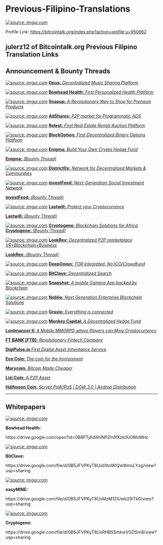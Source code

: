# Previous-Filipino-Translations
<a href="http://imgur.com/WSwJGG6"><img src="http://i.imgur.com/WSwJGG6.jpg" title="source: imgur.com" /></a>

Profile Link: https://bitcointalk.org/index.php?action=profile;u=950662

julerz12 of Bitcointalk.org Previous Filipino Translation Links
----------------------------------------------------------------------
Announcement & Bounty Threads
----------------------------------------------------------------------
<a href="https://bitcointalk.org/index.php?topic=2011032"><img src="http://i.imgur.com/fUx7ZWx.png" title="source: imgur.com" /></a>
<b><a href="https://bitcointalk.org/index.php?topic=2011032">Opus:</b> <i>Decentralized Music Sharing Platform</i></a>
<p><a href="https://bitcointalk.org/index.php?topic=1997166.0"><img src="http://i.imgur.com/hJQrlVk.png" title="source: imgur.com" /></a>
<a href="https://bitcointalk.org/index.php?topic=1997166.0"><b>Bowhead Health:</b> <i>First Personalized Health Platform</i></a>
<p><a href="https://bitcointalk.org/index.php?topic=2054476"><img src="http://i.imgur.com/ju311m5.png" title="source: imgur.com" /></a>
<a href="https://bitcointalk.org/index.php?topic=2054476"><b>Snapup:</b> <i>A Revolutionary Way to Shop for Premium Products</i></a>
<p><a href="https://bitcointalk.org/index.php?topic=2019265"><img src="http://i.imgur.com/L2FqFuY.jpg" title="source: imgur.com" /></a>
<a href="https://bitcointalk.org/index.php?topic=2019265"><b>AdShares:</b> <i>P2P market for Programmatic ADS</i></a>
<p><a href="https://bitcointalk.org/index.php?topic=2070806"><img src="http://i.imgur.com/ovFTq4t.jpg" title="source: imgur.com" /></a>
<a href="https://bitcointalk.org/index.php?topic=2070806"><b>Relest:</b> <i>First Real Estate Rental Auction Platform</i></a>
<p><a href="https://bitcointalk.org/index.php?topic=2048391"><img src="http://i.imgur.com/oZUOVXt.png" title="source: imgur.com" /></a>
<a href="https://bitcointalk.org/index.php?topic=2048391"><b>BlockOption:</b> <i>First Decentralized Binary Options Platform</i></a>
<p><a href="https://bitcointalk.org/index.php?topic=2068627"><img src="http://i.imgur.com/K3dJaSO.jpg" title="source: imgur.com" /></a>
<a href="https://bitcointalk.org/index.php?topic=2068627"><b>Enigma:</b> <i>Build Your Own Crypto Hedge Fund</i></a>
<p><a href="https://bitcointalk.org/index.php?topic=2073621"><b>Enigma:</b> <i>(Bounty Thread)</i></a>
<p><a href="https://bitcointalk.org/index.php?topic=2014184"><img src="http://i.imgur.com/gklgcEX.png" title="source: imgur.com" /></a>
<a href="https://bitcointalk.org/index.php?topic=2014184"><b>District0x:</b> <i>Network for Decentralized Markets & Communities</i></a>
<p><a href="https://bitcointalk.org/index.php?topic=2041631"><img src="http://i.imgur.com/cuS7HrK.png" title="source: imgur.com" /></a>
<a href="https://bitcointalk.org/index.php?topic=2041631"><b>investFeed:</b> <i>Next-Generation Social Investment Network</i></a>
<p><a href="https://bitcointalk.org/index.php?topic=2043170"><b>investFeed:</b> <i>(Bounty Thread)</i></a>
<p><a href="https://bitcointalk.org/index.php?topic=2060306.0"><img src="http://i.imgur.com/yhvsmV9.png" title="source: imgur.com" /></a>
<a href="https://bitcointalk.org/index.php?topic=2060306.0"><b>Lastwill:</b> <i>Protect your Cryptocurrency</i></a>
<p><a href="https://bitcointalk.org/index.php?topic=2060492"><b>Lastwill:</b> <i>(Bounty Thread)</i></a>
<p><a href="https://bitcointalk.org/index.php?topic=2063167"><img src="http://i.imgur.com/OHNkgvG.png" title="source: imgur.com" /></a>
<a href="https://bitcointalk.org/index.php?topic=2063167"><b>Cryptogene:</b> <i>Blockchain Solutions for Africa</i></a>
<a href="https://bitcointalk.org/index.php?topic=2064077"><b>Cryptogene:</b> <i>(Bounty Thread)</i></a>
<p><a href="https://bitcointalk.org/index.php?topic=2075013"><img src="http://i.imgur.com/KW2FdTl.jpg" title="source: imgur.com" /></a>
<a href="https://bitcointalk.org/index.php?topic=2075013"><b>LookRev:</b> <i>Decentralized P2P marketplace VR+Blockchain+Business</i></a>
<p><a href="https://bitcointalk.org/index.php?topic=2079828"><b>LookRev:</b> <i>(Bounty Thread)</i></a>
<p><a href="https://bitcointalk.org/index.php?topic=2036077"><img src="http://i.imgur.com/50degAc.png" title="source: imgur.com" /></a>
<a href="https://bitcointalk.org/index.php?topic=2036077"><b>DeepOnion:</b> <i>TOR Integrated, No ICO/Crowdfund</i></a>
<p><a href="https://bitcointalk.org/index.php?topic=2019867"><img src="http://i.imgur.com/y1q0eOU.png" title="source: imgur.com" /></a>
<a href="https://bitcointalk.org/index.php?topic=2019867"><b>BitClave:</b> <i>Decentralized Search</i></a>
<p><a href="https://bitcointalk.org/index.php?topic=1992035.0"><img src="http://i.imgur.com/v7RkEGz.png" title="source: imgur.com" /></a>
<a href="https://bitcointalk.org/index.php?topic=1992035.0"><b>Snapshot:</b> <i>A mobile Camera App backed by Blockchain</i></a>
<p><a href="https://bitcointalk.org/index.php?topic=2050754.0"><img src="http://i.imgur.com/6qRE9Vz.png" title="source: imgur.com" /></a>
<a href="https://bitcointalk.org/index.php?topic=2050754.0"><b>Neblio:</b> <i>Next Generation Enterprise Blockchain Solutions</i></a>
<p><a href="https://bitcointalk.org/index.php?topic=2075897"><img src="http://i.imgur.com/nTPmKJE.jpg" title="source: imgur.com" /></a>
<a href="https://bitcointalk.org/index.php?topic=2075897"><b>Gravio:</b> <i>Everything is connected</i></a>
<p><a href="https://bitcointalk.org/index.php?topic=2010171"><img src="http://i.imgur.com/On8HvkV.png" title="source: imgur.com" /></a>
<a href="https://bitcointalk.org/index.php?topic=2010171"><b>Monkey Capital:</b> <i>A Decentralized Hedge Fund</i></a>
<p><a href="https://bitcointalk.org/index.php?topic=2064416"><b>Lordmancer II:</b> <i>A Mobile MMORPG where Players can Mine Cryptocurrency</i></a>
<p><a href="https://bitcointalk.org/index.php?topic=2001472.0"><b>FT BANK [FTB]:</b> <i>Revolutionary Fintech Company</i></a>
<p><a href="https://bitcointalk.org/index.php?topic=2041029"><b>DigiPulse.io</b> <i>First Digital Asset Inheritance Service</i></a>
<p><a href="https://bitcointalk.org/index.php?topic=1990091"><b>Eco Coin:</b> <i>The coin for the Invironment</i></a>
<p><a href="https://bitcointalk.org/index.php?topic=2008031.0"><b>Marycoin:</b> <i>Bitcoin Made Cheaper</i></a>
<p><a href="https://bitcoingarden.org/forum/index.php?topic=15675.0"><b>Lizi Coin:</b> <i>A P2P Asset</i></a>
<p><a href="https://bitcoingarden.org/forum/index.php?topic=15471.0"><b>Halfmoon Coin:</b> <i>Scrypt PoW/PoS | DGW 3.0 | Airdrop Distribution</i></a>

----------------------------------------------------------------------
Whitepapers
----------------------------------------------------------------------
<p><a href="http://imgur.com/hJQrlVk"><img src="http://i.imgur.com/hJQrlVk.png" title="source: imgur.com" /></a>
<p><b>Bowhead Health:</b><p>https://drive.google.com/open?id=0B8PTjAdi9VNPZm1fXzk0U0MxMHc
<p><a href="http://imgur.com/y1q0eOU"><img src="http://i.imgur.com/y1q0eOU.png" title="source: imgur.com" /></a>
<p><b>BitClave:</b><p>https://drive.google.com/file/d/0B5JFVPKyT8Usb1hnWlQwWmxLYzg/view?usp=sharing
<p><a href="http://imgur.com/99nNX1f"><img src="http://i.imgur.com/99nNX1f.png" title="source: imgur.com" /></a>
<p><b>easyMINE:</b><p>https://drive.google.com/file/d/0B5JFVPKyT8UsMzM1ZlUwb29iTk0/view?usp=sharing
<p><a href="http://imgur.com/OHNkgvG"><img src="http://i.imgur.com/OHNkgvG.png" title="source: imgur.com" /></a>
<p><b>Cryptogene:</b><p>https://drive.google.com/file/d/0B5JFVPKyT8UsRHB5SmkwV0ZlSm8/view?usp=sharing
